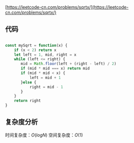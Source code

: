 [https://leetcode-cn.com/problems/sqrtx/](https://leetcode-cn.com/problems/sqrtx/)

## 代码
```js

const mySqrt = function(x) {
    if (x < 2) return x
    let left = 1, mid, right = x
    while (left <= right) {
       mid = Math.floor(left + (right - left) / 2)
       if (mid * mid === x) return mid
       if (mid * mid < x) {
           left = mid + 1
       }else {
           right = mid - 1
       }
    }
    return right
}

```

## 复杂度分析

时间复杂度：$O(logN)$
空间复杂度：$O(1)$

